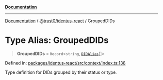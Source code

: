 [**Documentation**](../../../README.md)

***

[Documentation](../../../README.md) / [@trust0/identus-react](../README.md) / GroupedDIDs

# Type Alias: GroupedDIDs

> **GroupedDIDs** = `Record`\<`string`, [`DIDAlias`](DIDAlias.md)[]\>

Defined in: [packages/identus-react/src/context/index.ts:138](https://github.com/trust0-project/identus/blob/9f7666f79544e124604ebfe5ab0b08403f9e8849/packages/identus-react/src/context/index.ts#L138)

Type definition for DIDs grouped by their status or type.
